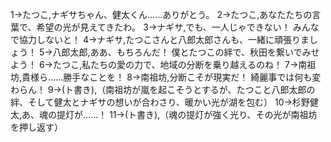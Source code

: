 1→たつこ,ナギサちゃん、健太くん……ありがとう。
2→たつこ,あなたたちの言葉で、希望の光が見えてきたわ。
3→ナギサ,でも、一人じゃできない！ みんなで協力しないと！
4→ナギサ,たつこさんと八郎太郎さんも、一緒に頑張りましょう！
5→八郎太郎,ああ、もちろんだ！ 僕とたつこの絆で、秋田を繋いでみせよう！
6→たつこ,私たちの愛の力で、地域の分断を乗り越えるのね！
7→南祖坊,貴様ら……勝手なことを！
8→南祖坊,分断こそが現実だ！ 綺麗事では何も変わらん！
9→(ト書き),（南祖坊が嵐を起こそうとするが、たつこと八郎太郎の絆、そして健太とナギサの想いが合わさり、暖かい光が湖を包む）
10→杉野健太,あ、魂の提灯が……！
11→(ト書き),（魂の提灯が強く光り、その光が南祖坊を押し返す）
